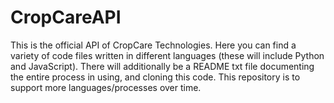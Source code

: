 # CropCareAPI
This is the official API of CropCare Technologies. Here you can find a variety of code files written in different languages (these will include Python and JavaScript). There will additionally be a README txt file documenting the entire process in using, and cloning this code. This repository is to support more languages/processes over time.
